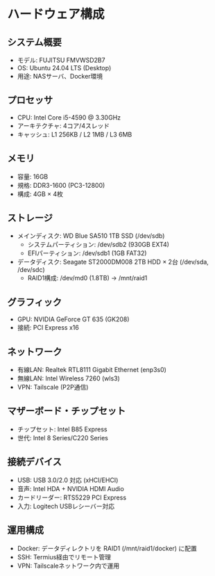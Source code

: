 # ハードウェア構成

## システム概要

- モデル: FUJITSU FMVWSD2B7
- OS: Ubuntu 24.04 LTS (Desktop)
- 用途: NASサーバ、Docker環境

## プロセッサ

- CPU: Intel Core i5-4590 @ 3.30GHz
- アーキテクチャ: 4コア/4スレッド
- キャッシュ: L1 256KB / L2 1MB / L3 6MB

## メモリ

- 容量: 16GB
- 規格: DDR3-1600 (PC3-12800)
- 構成: 4GB × 4枚

## ストレージ

- メインディスク: WD Blue SA510 1TB SSD (/dev/sdb) 
  - システムパーティション: /dev/sdb2 (930GB EXT4)
  - EFIパーティション: /dev/sdb1 (1GB FAT32)
- データディスク: Seagate ST2000DM008 2TB HDD × 2台 (/dev/sda, /dev/sdc) 
  - RAID1構成: /dev/md0 (1.8TB) → /mnt/raid1

## グラフィック

- GPU: NVIDIA GeForce GT 635 (GK208)
- 接続: PCI Express x16

## ネットワーク

- 有線LAN: Realtek RTL8111 Gigabit Ethernet (enp3s0)
- 無線LAN: Intel Wireless 7260 (wls3)
- VPN: Tailscale (P2P通信)

## マザーボード・チップセット

- チップセット: Intel B85 Express
- 世代: Intel 8 Series/C220 Series

## 接続デバイス

- USB: USB 3.0/2.0 対応 (xHCI/EHCI)
- 音声: Intel HDA + NVIDIA HDMI Audio
- カードリーダー: RTS5229 PCI Express
- 入力: Logitech USBレシーバー対応

## 運用構成

- Docker: データディレクトリを RAID1 (/mnt/raid1/docker) に配置
- SSH: Termius経由でリモート管理
- VPN: Tailscaleネットワーク内で運用
